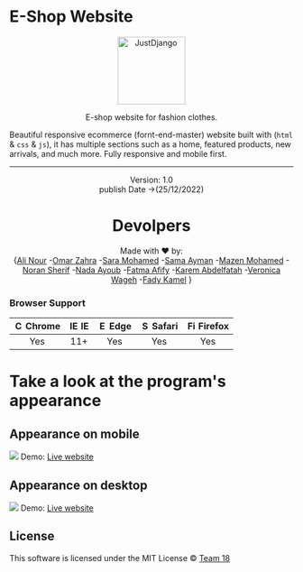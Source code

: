 # E-Shop Website
<p align="center">
  <p align="center">
    <a href="https://webprojectcs3.000webhostapp.com/index.html" target="_blank">
      <img src="https://webprojectcs3.000webhostapp.com/img/logo.svg" alt="JustDjango" height="120">
    </a>
  </p>
  <p align="center">
    E-shop website for fashion clothes.
  </p>
</p>

Beautiful responsive ecommerce (fornt-end-master) website built with (`html` & `css` & `js`), it has multiple sections such as a home, featured products, new arrivals, and much more. Fully responsive and mobile first.


---

<div align="center">
<p align="center"> Version: 1.0<br> publish Date ->(25/12/2022)</p>
  
# Devolpers

<p align="center"> Made with ❤ by: <br>{<a href="https://www.linkedin.com/in/ali-nour-3309581b9/">Ali Nour</a> -<a href="https://www.linkedin.com/in/omar-zahrah-0021941a8/">Omar Zahra</a> -<a href="https://www.linkedin.com/in/saramohamedean/">Sara Mohamed</a> -<a href="https://www.linkedin.com/in/sama-ayman-830926233/">Sama Ayman</a> -<a href="https://www.linkedin.com/in/mazen-mohamed-9a0b88240">Mazen Mohamed</a> -<a href="https://www.linkedin.com/in/noran-sherif-7282a2235/">Noran Sherif</a> -<a href="https://www.linkedin.com/in/nadaa-ayoub-a5954a246/">Nada Ayoub</a> -<a href="https://www.linkedin.com/in/fatma-afify-76b4a6214">Fatma Afify</a> -<a href="https://www.linkedin.com/in/karem-abdelfatah-b70515248/">Karem Abdelfatah</a> -<a href="https://www.linkedin.com/in/vero-wageh-2392a8226">Veronica Wageh</a> -<a href="https://www.linkedin.com/in/fady-undefined-74a6a825b">Fady Kamel</a>  }</p>
</div>


### Browser Support
| <img src="https://user-images.githubusercontent.com/1215767/34348387-a2e64588-ea4d-11e7-8267-a43365103afe.png" alt="Chrome" width="16px" height="16px" /> Chrome | <img src="https://user-images.githubusercontent.com/1215767/34348590-250b3ca2-ea4f-11e7-9efb-da953359321f.png" alt="IE" width="16px" height="16px" /> IE | <img src="https://user-images.githubusercontent.com/1215767/34348380-93e77ae8-ea4d-11e7-8696-9a989ddbbbf5.png" alt="Edge" width="16px" height="16px" /> Edge | <img src="https://user-images.githubusercontent.com/1215767/34348394-a981f892-ea4d-11e7-9156-d128d58386b9.png" alt="Safari" width="16px" height="16px" /> Safari | <img src="https://user-images.githubusercontent.com/1215767/34348383-9e7ed492-ea4d-11e7-910c-03b39d52f496.png" alt="Firefox" width="16px" height="16px" /> Firefox |
| :---------: | :---------: | :---------: | :---------: | :---------: |
| Yes | 11+ | Yes | Yes | Yes |

# Take a look at the program's appearance

<h2>Appearance on mobile</h2> 
<img src="https://user-images.githubusercontent.com/74410154/209476503-88b3a582-41ac-4e5a-989f-9370bf1dae1e.png">
 Demo: <a href="https://webprojectcs3.000webhostapp.com/">Live website</a>

<h2>Appearance on desktop</h2> 
<img src="https://user-images.githubusercontent.com/74410154/209476950-0b0dbe3f-2aaa-4583-af4f-7333100c6f86.png">
 Demo: <a href="https://webprojectcs3.000webhostapp.com/">Live website</a>

## License

This software is licensed under the MIT License © [Team 18](https://github.com/alin00r)


